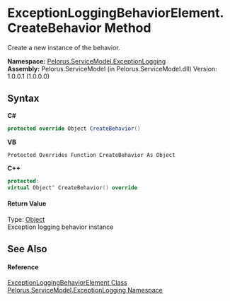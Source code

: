 # ExceptionLoggingBehaviorElement.CreateBehavior Method 
 

Create a new instance of the behavior.

**Namespace:**&nbsp;<a href="ABA79858">Pelorus.ServiceModel.ExceptionLogging</a><br />**Assembly:**&nbsp;Pelorus.ServiceModel (in Pelorus.ServiceModel.dll) Version: 1.0.0.1 (1.0.0.0)

## Syntax

**C#**<br />
``` C#
protected override Object CreateBehavior()
```

**VB**<br />
``` VB
Protected Overrides Function CreateBehavior As Object
```

**C++**<br />
``` C++
protected:
virtual Object^ CreateBehavior() override
```


#### Return Value
Type: <a href="http://msdn2.microsoft.com/en-us/library/e5kfa45b" target="_blank">Object</a><br />Exception logging behavior instance

## See Also


#### Reference
<a href="3D8D77F">ExceptionLoggingBehaviorElement Class</a><br /><a href="ABA79858">Pelorus.ServiceModel.ExceptionLogging Namespace</a><br />